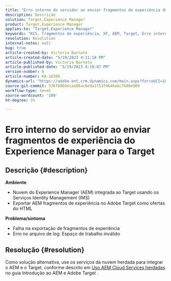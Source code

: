 ```yaml
---
title: "Erro interno do servidor ao enviar fragmentos de experiência do Experience Manager para o Target"
description: Descrição
solution: Target,Experience Manager
product: Target,Experience Manager
applies-to: "Target,Experience Manager"
keywords: "KCS, fragmentos de experiência, XF, AEM, Target, Erro interno do servidor"
resolution: Resolution
internal-notes: null
bug: true
article-created-by: Victoria Barnato
article-created-date: "5/19/2023 4:11:18 PM"
article-published-by: Victoria Barnato
article-published-date: "5/19/2023 4:18:07 PM"
version-number: 6
article-number: KA-16306
dynamics-url: "https://adobe-ent.crm.dynamics.com/main.aspx?forceUCI=1&pagetype=entityrecord&etn=knowledgearticle&id=dc6cf9c4-5ff6-ed11-8848-6045bd0065b6"
source-git-commit: 536f6869ecaa86ac6eda1f53f4646abc7680e909
workflow-type: tm+mt
source-wordcount: '109'
ht-degree: 3%

---
```


# Erro interno do servidor ao enviar fragmentos de experiência do Experience Manager para o Target

## Descrição {#description}

<b>Ambiente</b>
- Nuvem do Experience Manager (AEM) integrada ao Target usando os Serviços Identity Management (IMS)
- Exportar AEM fragmentos de experiência no Adobe Target como ofertas do HTML

<b>Problema/sintoma</b>
- Falha na exportação de fragmentos de experiência
- Erro no arquivo de log: Espaço de trabalho inválido



## Resolução {#resolution}


Como solução alternativa, use os serviços da nuvem herdada para integrar o AEM e o Target, conforme descrito em [Uso AEM Cloud Services herdadas](https://experienceleague.adobe.com/docs/experience-manager-learn/aem-target-tutorial/aem-target-implementation/using-aem-cloud-services.html) no guia Introdução ao AEM e Adobe Target .
